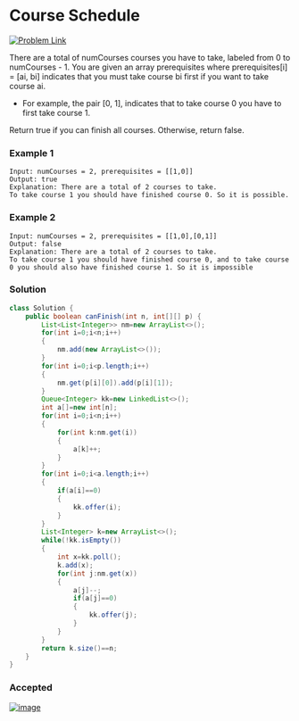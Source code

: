 # Course Schedule

[![Problem Link](https://img.shields.io/badge/-LeetCode-FFA116?style=for-the-badge&logo=LeetCode&logoColor=black)](https://leetcode.com/problems/course-schedule/)


There are a total of numCourses courses you have to take, labeled from 0 to numCourses - 1. You are given an array prerequisites where prerequisites[i] = [ai, bi] indicates that you must take course bi first if you want to take course ai.

* For example, the pair [0, 1], indicates that to take course 0 you have to first take course 1.

Return true if you can finish all courses. Otherwise, return false.

### Example 1
```
Input: numCourses = 2, prerequisites = [[1,0]]
Output: true
Explanation: There are a total of 2 courses to take. 
To take course 1 you should have finished course 0. So it is possible.
```
### Example 2
```
Input: numCourses = 2, prerequisites = [[1,0],[0,1]]
Output: false
Explanation: There are a total of 2 courses to take. 
To take course 1 you should have finished course 0, and to take course 0 you should also have finished course 1. So it is impossible
```

### Solution
```java
class Solution {
    public boolean canFinish(int n, int[][] p) {
        List<List<Integer>> nm=new ArrayList<>();
        for(int i=0;i<n;i++)
        {
            nm.add(new ArrayList<>());
        }
        for(int i=0;i<p.length;i++)
        {
            nm.get(p[i][0]).add(p[i][1]);
        }
        Queue<Integer> kk=new LinkedList<>();
        int a[]=new int[n];
        for(int i=0;i<n;i++)
        {
            for(int k:nm.get(i))
            {
                a[k]++;
            }
        }
        for(int i=0;i<a.length;i++)
        {
            if(a[i]==0)
            {
                kk.offer(i);
            }
        }
        List<Integer> k=new ArrayList<>();
        while(!kk.isEmpty())
        {
            int x=kk.poll();
            k.add(x);
            for(int j:nm.get(x))
            {
                a[j]--;
                if(a[j]==0)
                {
                    kk.offer(j);
                }
            }
        }
        return k.size()==n;
    }
}
```

### Accepted
[![image](https://user-images.githubusercontent.com/98543049/210369713-0eff0162-1da7-4357-b05c-173aac86f111.png)](https://leetcode.com/submissions/detail/870204648/)
